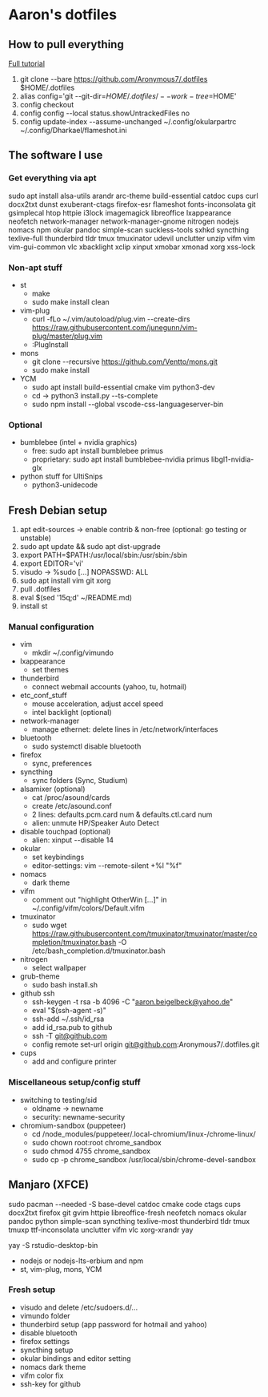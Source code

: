 # Aaron's dotfiles
## How to pull everything

[Full tutorial](https://www.atlassian.com/git/tutorials/dotfiles)

1. git clone --bare https://github.com/Aronymous7/.dotfiles $HOME/.dotfiles
1. alias config='git --git-dir=$HOME/.dotfiles/ --work-tree=$HOME'
1. config checkout
1. config config --local status.showUntrackedFiles no
1. config update-index --assume-unchanged ~/.config/okularpartrc ~/.config/Dharkael/flameshot.ini

## The software I use
### Get everything via apt

sudo apt install alsa-utils arandr arc-theme build-essential catdoc cups curl docx2txt dunst exuberant-ctags firefox-esr flameshot fonts-inconsolata git gsimplecal htop httpie i3lock imagemagick libreoffice lxappearance neofetch network-manager network-manager-gnome nitrogen nodejs nomacs npm okular pandoc simple-scan suckless-tools sxhkd syncthing texlive-full thunderbird tldr tmux tmuxinator udevil unclutter unzip vifm vim vim-gui-common vlc xbacklight xclip xinput xmobar xmonad xorg xss-lock

### Non-apt stuff

- st
	- make
	- sudo make install clean
- vim-plug
	- curl -fLo ~/.vim/autoload/plug.vim --create-dirs https://raw.githubusercontent.com/junegunn/vim-plug/master/plug.vim
	- :PlugInstall
- mons
	- git clone --recursive https://github.com/Ventto/mons.git
	- sudo make install
- YCM
	- sudo apt install build-essential cmake vim python3-dev
	- cd -> python3 install.py --ts-complete
	- sudo npm install --global vscode-css-languageserver-bin

### Optional

- bumblebee (intel + nvidia graphics)
	- free: sudo apt install bumblebee primus
	- proprietary: sudo apt install bumblebee-nvidia primus libgl1-nvidia-glx
- python stuff for UltiSnips
	- python3-unidecode

## Fresh Debian setup

1. apt edit-sources -> enable contrib & non-free (optional: go testing or unstable)
1. sudo apt update && sudo apt dist-upgrade
1. export PATH=$PATH:/usr/local/sbin:/usr/sbin:/sbin
1. export EDITOR='vi'
1. visudo -> %sudo [...] NOPASSWD: ALL
1. sudo apt install vim git xorg
1. pull .dotfiles
1. eval $(sed '15q;d' ~/README.md)
1. install st

### Manual configuration

- vim
	- mkdir ~/.config/vimundo
- lxappearance
	- set themes
- thunderbird
	- connect webmail accounts (yahoo, tu, hotmail)
- etc_conf_stuff
	- mouse acceleration, adjust accel speed
	- intel backlight (optional)
- network-manager
	- manage ethernet: delete lines in /etc/network/interfaces
- bluetooth
	- sudo systemctl disable bluetooth
- firefox
	- sync, preferences
- syncthing
	- sync folders (Sync, Studium)
- alsamixer (optional)
	- cat /proc/asound/cards
	- create /etc/asound.conf
	- 2 lines: defaults.pcm.card num & defaults.ctl.card num
	- alien: unmute HP/Speaker Auto Detect
- disable touchpad (optional)
	- alien: xinput --disable 14
- okular
	- set keybindings
	- editor-settings: vim --remote-silent +%l "%f"
- nomacs
	- dark theme
- vifm
	- comment out "highlight OtherWin [...]" in ~/.config/vifm/colors/Default.vifm
- tmuxinator
	- sudo wget https://raw.githubusercontent.com/tmuxinator/tmuxinator/master/completion/tmuxinator.bash -O /etc/bash_completion.d/tmuxinator.bash
- nitrogen
	- select wallpaper
- grub-theme
	- sudo bash install.sh
- github ssh
	- ssh-keygen -t rsa -b 4096 -C "aaron.beigelbeck@yahoo.de"
	- eval "$(ssh-agent -s)"
	- ssh-add ~/.ssh/id_rsa
	- add id_rsa.pub to github
	- ssh -T git@github.com
	- config remote set-url origin git@github.com:Aronymous7/.dotfiles.git
- cups
	- add and configure printer

### Miscellaneous setup/config stuff

- switching to testing/sid
	- oldname -> newname
	- security: newname-security
- chromium-sandbox (puppeteer)
	- cd <project-dir-path>/node_modules/puppeteer/.local-chromium/linux-<revision>/chrome-linux/
	- sudo chown root:root chrome_sandbox
	- sudo chmod 4755 chrome_sandbox
	- sudo cp -p chrome_sandbox /usr/local/sbin/chrome-devel-sandbox

## Manjaro (XFCE)

sudo pacman --needed -S base-devel catdoc cmake code ctags cups docx2txt firefox git gvim httpie libreoffice-fresh neofetch nomacs okular pandoc python simple-scan syncthing texlive-most thunderbird tldr tmux tmuxp ttf-inconsolata unclutter vifm vlc xorg-xrandr yay

yay -S rstudio-desktop-bin

- nodejs or nodejs-lts-erbium and npm
- st, vim-plug, mons, YCM

### Fresh setup

- visudo and delete /etc/sudoers.d/...
- vimundo folder
- thunderbird setup (app password for hotmail and yahoo)
- disable bluetooth
- firefox settings
- syncthing setup
- okular bindings and editor setting
- nomacs dark theme
- vifm color fix
- ssh-key for github
